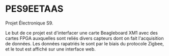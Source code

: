 # PES9EETAAS

Projet Électronique S9.

Le but de ce projet est d'interfacer une carte Beagleboard XM1 avec des cartes FPGA auxquelles sont reliés divers capteurs dont on fait l'acquisition de données.
Les données rapatriés le sont par le biais du protocole Zigbee, et le tout est affiché sur une interface web.